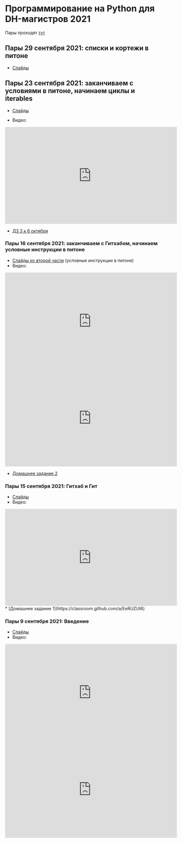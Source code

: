 # Программирование на Python для DH-магистров 2021
Пары проходят [тут](https://us02web.zoom.us/j/9263668073)

## Пары 29 сентября 2021: списки и кортежи в питоне

* [Слайды](https://docs.google.com/presentation/d/1tKL42W_6EurkehWQ72poroTdmjK4dr3FqEHdWxr6aJg/edit?usp=sharing)


## Пары 23 сентября 2021: заканчиваем с условиями в питоне, начинаем циклы и iterables

* [Слайды](https://docs.google.com/presentation/d/1CrJk4Vuwho5A5GWIZTXQqAwVUNLEYdFWEhy5JTYDupA/edit?usp=sharing) 

* Видео:
<iframe width="560" height="315" src="https://www.youtube.com/embed/8_KYtBT5saE" title="YouTube video player" frameborder="0" allow="accelerometer; autoplay; clipboard-write; encrypted-media; gyroscope; picture-in-picture" allowfullscreen></iframe>

* [ДЗ 3 к 6 октября](https://classroom.github.com/a/pH_STa6M)

### Пары 16 сентября 2021: заканчиваем с Гитхабом, начинаем условные инструкции в питоне

* [Слайды ко второй части](https://docs.google.com/presentation/d/1uRRcs-Emjov2WjDKVIhuX4n14WVOcJDKP6wwYc01fKo/edit?usp=sharing) (условные инструкции в питоне)
* Видео:
<iframe width="560" height="315" src="https://www.youtube.com/embed/J6LNqm4Nt-M" title="YouTube video player" frameborder="0" allow="accelerometer; autoplay; clipboard-write; encrypted-media; gyroscope; picture-in-picture" allowfullscreen></iframe>
<iframe width="560" height="315" src="https://www.youtube.com/embed/mjaar99QZHM" title="YouTube video player" frameborder="0" allow="accelerometer; autoplay; clipboard-write; encrypted-media; gyroscope; picture-in-picture" allowfullscreen></iframe>

* [Домашнее задание 2](https://classroom.github.com/a/e5qUiu5E)

### Пары 15 сентября 2021: Гитхаб и Гит

* [Слайды](https://docs.google.com/presentation/d/1NfxGU9Rvz65DVvscNe_S7h5BvWrbF4PKOn8B2PlWkgw/edit?usp=sharing)
* Видео:
<iframe width="560" height="315" src="https://www.youtube.com/embed/hYXfOJr4D2I" title="YouTube video player" frameborder="0" allow="accelerometer; autoplay; clipboard-write; encrypted-media; gyroscope; picture-in-picture" allowfullscreen></iframe>
* [Домашнее задание 1](https://classroom.github.com/a/EeRUZUI6)

### Пары 9 сентября 2021: Введение
* [Слайды](https://docs.google.com/presentation/d/1H2jR0f0EzfSKVpqahrRF9scdQA6bjfeW4iXBb26MKs0/edit?usp=sharing)
* Видео:
<iframe width="560" height="315" src="https://www.youtube.com/embed/dgLOU-FXAsk" title="YouTube video player" frameborder="0" allow="accelerometer; autoplay; clipboard-write; encrypted-media; gyroscope; picture-in-picture" allowfullscreen></iframe>
<iframe width="560" height="315" src="https://www.youtube.com/embed/A1UePjlvQ6U" title="YouTube video player" frameborder="0" allow="accelerometer; autoplay; clipboard-write; encrypted-media; gyroscope; picture-in-picture" allowfullscreen></iframe>



